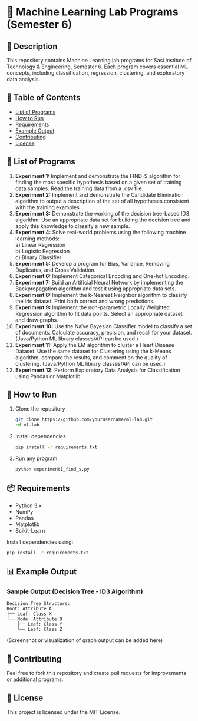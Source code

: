 # 📌 Machine Learning Lab Programs (Semester 6)

## 📖 Description
This repository contains Machine Learning lab programs for Sasi Institute of Technology & Engineering, Semester 6. 
Each program covers essential ML concepts, including classification, regression, clustering, and exploratory data analysis.

## 📜 Table of Contents
- [List of Programs](#list-of-programs)
- [How to Run](#how-to-run)
- [Requirements](#requirements)
- [Example Output](#example-output)
- [Contributing](#contributing)
- [License](#license)

## 📂 List of Programs
1. **Experiment 1:** Implement and demonstrate the FIND-S algorithm for finding the most specific hypothesis based on a given set of training data samples. Read the training data from a .csv file.
2. **Experiment 2:** Implement and demonstrate the Candidate Elimination algorithm to output a description of the set of all hypotheses consistent with the training examples.
3. **Experiment 3:** Demonstrate the working of the decision tree-based ID3 algorithm. Use an appropriate data set for building the decision tree and apply this knowledge to classify a new sample.
4. **Experiment 4:** Solve real-world problems using the following machine learning methods:  
   a) Linear Regression  
   b) Logistic Regression  
   c) Binary Classifier  
5. **Experiment 5:** Develop a program for Bias, Variance, Removing Duplicates, and Cross Validation.
6. **Experiment 6:** Implement Categorical Encoding and One-hot Encoding.
7. **Experiment 7:** Build an Artificial Neural Network by implementing the Backpropagation algorithm and test it using appropriate data sets.
8. **Experiment 8:** Implement the k-Nearest Neighbor algorithm to classify the iris dataset. Print both correct and wrong predictions.
9. **Experiment 9:** Implement the non-parametric Locally Weighted Regression algorithm to fit data points. Select an appropriate dataset and draw graphs.
10. **Experiment 10:** Use the Naïve Bayesian Classifier model to classify a set of documents. Calculate accuracy, precision, and recall for your dataset. (Java/Python ML library classes/API can be used.)
11. **Experiment 11:** Apply the EM algorithm to cluster a Heart Disease Dataset. Use the same dataset for Clustering using the k-Means algorithm, compare the results, and comment on the quality of clustering. (Java/Python ML library classes/API can be used.)
12. **Experiment 12:** Perform Exploratory Data Analysis for Classification using Pandas or Matplotlib.

## 🚀 How to Run
1. Clone the repository
   ```sh
   git clone https://github.com/yourusername/ml-lab.git
   cd ml-lab
   ```
2. Install dependencies
   ```sh
   pip install -r requirements.txt
   ```
3. Run any program
   ```sh
   python experiment1_find_s.py
   ```

## 📦 Requirements
- Python 3.x
- NumPy
- Pandas
- Matplotlib
- Scikit-Learn

Install dependencies using:
```sh
pip install -r requirements.txt
```

## 📊 Example Output
### Sample Output (Decision Tree - ID3 Algorithm)
```
Decision Tree Structure:
Root: Attribute A
├── Leaf: Class X
└── Node: Attribute B
    ├── Leaf: Class Y
    └── Leaf: Class Z
```
(Screenshot or visualization of graph output can be added here)

## 🤝 Contributing
Feel free to fork this repository and create pull requests for improvements or additional programs.

## 📜 License
This project is licensed under the MIT License.
